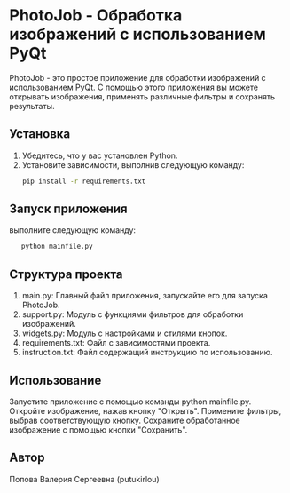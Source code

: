 # PhotoJob - Обработка изображений с использованием PyQt

PhotoJob - это простое приложение для обработки изображений с использованием PyQt. С помощью этого приложения вы можете открывать изображения, применять различные фильтры и сохранять результаты.

## Установка

1. Убедитесь, что у вас установлен Python.
2. Установите зависимости, выполнив следующую команду:
   ```bash
   pip install -r requirements.txt

## Запуск приложения
выполните следующую команду:
```bash
   python mainfile.py
```

## Структура проекта
1. main.py: Главный файл приложения, запускайте его для запуска PhotoJob.
2. support.py: Модуль с функциями фильтров для обработки изображений.
3. widgets.py: Модуль с настройками и стилями кнопок.
4. requirements.txt: Файл с зависимостями проекта.
5. instruction.txt: Файл содержащий инструкцию по использованию.

## Использование
Запустите приложение с помощью команды python mainfile.py.
Откройте изображение, нажав кнопку "Открыть".
Примените фильтры, выбрав соответствующую кнопку.
Сохраните обработанное изображение с помощью кнопки "Сохранить".

## Автор
Попова Валерия Сергеевна (putukirlou)
